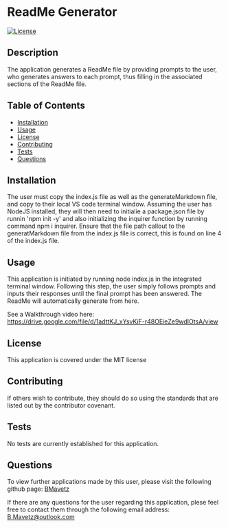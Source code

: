 # ReadMe Generator
  [![License](https://img.shields.io/badge/license-MIT-yellowgreen)](https://opensource.org/licenses/MIT)
  
  ## Description

  The application generates a ReadMe file by providing prompts to the user, who generates answers to each prompt, thus filling in the associated sections of the ReadMe file.
    
  ## Table of Contents 
  
  - [Installation](#installation)
  - [Usage](#usage)
  - [License](#license)
  - [Contributing](#contributing)
  - [Tests](#tests)
  - [Questions](questions)  
  
  ## Installation
  
  The user must copy the index.js file as well as the generateMarkdown file, and copy to their local VS code terminal window.  Assuming the user has NodeJS installed, they will then need to initialie a package.json file by runnin 'npm init -y' and also initializing the inquirer function by running command npm i inquirer.  Ensure that the file path callout to the generatMarkdown file from the index.js file is correct, this is found on line 4 of the index.js file.
  
  ## Usage
  
  This application is initiated by running node index.js in the integrated terminal window.  Following this step, the user simply follows prompts and inputs their responses until the final prompt has been answered.  The ReadMe will automatically generate from here.

  See a Walkthrough video here: https://drive.google.com/file/d/1adttKJ_xYsvKiF-r48OEieZe9wdIOtsA/view
  
  ## License

  This application is covered under the MIT license
  
  ## Contributing

  If others wish to contribute, they should do so using the standards that are listed out by the contributor covenant.

  ## Tests

  No tests are currently established for this application.

  ## Questions

  To view further applications made by this user, please visit the following github page: [BMavetz](https://github.com/BMavetz)
  
  If there are any questions for the user regarding this application, plese feel free to contact them through the following email address: B.Mavetz@outlook.com
 


